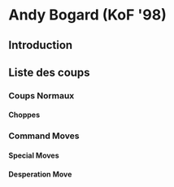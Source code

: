# Andy Bogard (KoF '98)

## Introduction

## Liste des coups

### Coups Normaux

#### Choppes

### Command Moves

#### Special Moves

#### Desperation Move

